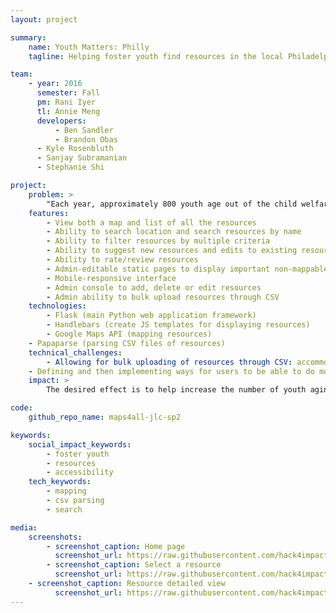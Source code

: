 ```yaml
---
layout: project

summary:
    name: Youth Matters: Philly
    tagline: Helping foster youth find resources in the local Philadelphia area

team:
    - year: 2016
      semester: Fall
      pm: Rani Iyer
      tl: Annie Meng
      developers:
          - Ben Sandler
          - Brandon Obas
	  - Kyle Rosenbluth
	  - Sanjay Subramanian
	  - Stephanie Shi

project:
    problem: >
        "Each year, approximately 800 youth age out of the child welfare system in Philadelphia without being placed with a family. These youth face significant challenges finding housing, employment, getting health care, making ends meet, and navigating the foster care system itself.”
    features:
        - View both a map and list of all the resources
		- Ability to search location and search resources by name 
		- Ability to filter resources by multiple criteria 
		- Ability to suggest new resources and edits to existing resources
		- Ability to rate/review resources
		- Admin-editable static pages to display important non-mappable information to youth
		- Mobile-responsive interface
		- Admin console to add, delete or edit resources
		- Admin ability to bulk upload resources through CSV
    technologies:
        - Flask (main Python web application framework)
        - Handlebars (create JS templates for displaying resources)
        - Google Maps API (mapping resources)
	- Papaparse (parsing CSV files of resources)
    technical_challenges:
        - Allowing for bulk uploading of resources through CSV: accommodating potentially large files and flexibility in being able to handle both reseting all data as well as updating
	- Defining and then implementing ways for users to be able to do more detailed searches for resources by filtering
    impact: >
        The desired effect is to help increase the number of youth aging out of the child welfare system by using the app to locate necessary resources.

code:
    github_repo_name: maps4all-jlc-sp2

keywords:
    social_impact_keywords:
        - foster youth 
        - resources
        - accessibility
    tech_keywords:
        - mapping
        - csv parsing
        - search

media:
    screenshots:
        - screenshot_caption: Home page
          screenshot_url: https://raw.githubusercontent.com/hack4impact/maps4all-jlc-sp2/master/example/home.png
        - screenshot_caption: Select a resource
          screenshot_url: https://raw.githubusercontent.com/hack4impact/maps4all-jlc-sp2/master/example/one.png
	- screenshot_caption: Resource detailed view
          screenshot_url: https://raw.githubusercontent.com/hack4impact/maps4all-jlc-sp2/master/example/two.png
---
```

